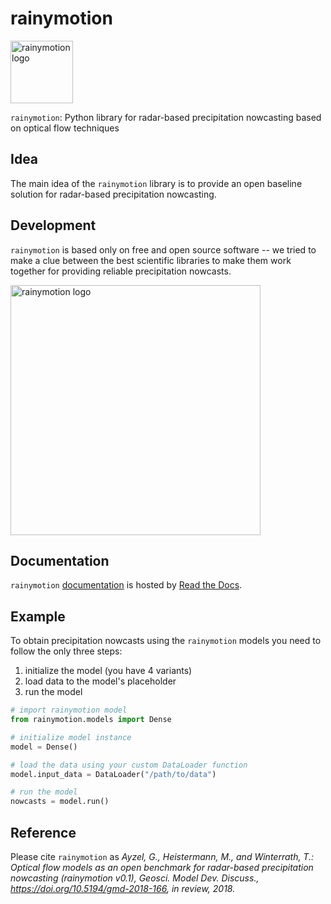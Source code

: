 # rainymotion

<img src="https://raw.githubusercontent.com/hydrogo/rainymotion/master/docs/source/notebooks/images/rainymotion_logo.png?token=AHVXCrIEMLmGdiBWKkgdJvKaMI3zEixFks5bPKkPwA%3D%3D" alt="rainymotion logo" width="100px"/>


`rainymotion`:
Python library for radar-based precipitation nowcasting based on optical flow techniques

## Idea 
The main idea of the `rainymotion` library is to provide an open baseline solution for radar-based precipitation nowcasting. 

## Development
`rainymotion` is based only on free and open source software -- we tried to make a clue between the best scientific libraries to make them work together for providing reliable precipitation nowcasts.

<img src="https://raw.githubusercontent.com/hydrogo/rainymotion/master/docs/source/notebooks/images/rainymotionisbasedonfoss.png?token=AHVXCi_RMqwkS_B0pbmzBHO3ZtdPN5Iiks5bPLEIwA%3D%3D" alt="rainymotion logo" width="400px">

## Documentation

`rainymotion` [documentation](http://rainymotion.readthedocs.io) is hosted by [Read the Docs](https://readthedocs.org/).

## Example

To obtain precipitation nowcasts using the `rainymotion` models you need to follow the only three steps: 

1. initialize the model (you have 4 variants)
2. load data to the model's placeholder
3. run the model

```python
# import rainymotion model
from rainymotion.models import Dense

# initialize model instance
model = Dense()

# load the data using your custom DataLoader function
model.input_data = DataLoader("/path/to/data")

# run the model
nowcasts = model.run()
```

## Reference

Please cite `rainymotion` as _Ayzel, G., Heistermann, M., and Winterrath, T.: Optical flow models as an open benchmark for radar-based precipitation nowcasting (rainymotion v0.1), Geosci. Model Dev. Discuss., https://doi.org/10.5194/gmd-2018-166, in review, 2018._